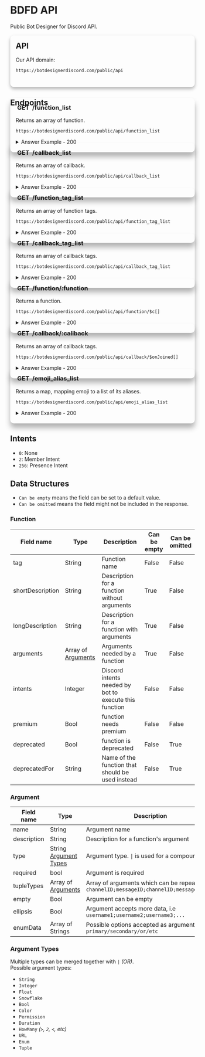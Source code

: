 # BDFD API
Public Bot Designer for Discord API.

<style>
summary {
    background: hsl(0deg 0% 100% / 5%) !important;
}
    
.mainAPI {
    position: relative;
    background-color: var(--color3);
    border-radius: 10px;
    padding-bottom: 1.5rem;
    padding-left: 15px;
    padding-right: 15px;
    box-shadow: 0 5px 10px rgba(0, 0, 0, 0.3);
    transition: .3s;
}

.mainAPI h2 {
    padding-top: 1rem;
    margin-top: 1rem;
}

.mainAPI code {
    color: var(--color1) !important;
}

.wrap-button,
.syntax-button {
    visibility: hidden;
}

.endpoint {
    box-shadow: 0 12px 15px rgba(0, 0, 0, 0.3);
    position: relative;
    background: var(--color3);
    border-radius: 10px;
    padding-left: 15px;
    padding-right: 15px;
    padding-bottom: 1.25rem;
    margin-top: -3rem;
    transition: .3s;
}

.endpoint h3 {
    padding-top: 1rem;
}

.endpoint #GET {
    background: var(--color2);
    padding: .25rem;
    border-radius: 10px;
    transition: .3s;
}

.endpoint:hover {
    transform: scale(1.01);
    transition: .3s;
}

.endpoint:hover #GET {
    border-radius: 7px;
    transition: .3s;
}
</style>

<div class="mainAPI">
  <h2>API</h2>
  <p>Our API domain:</p>
  <pre><code class="hljs">https://botdesignerdiscord.com/public/api</code></pre>
</div>

## Endpoints

<div class="endpoint">
  <h3><span id="GET">GET</span> /function_list</h3>
  <p>Returns an array of function.</p>
  <pre><code class="hljs">https://botdesignerdiscord.com/public/api/function_list</code></pre>
  <details><summary>Answer Example - 200</summary>
  <pre><code class="hljs">[
      ...,
      {
        "tag": "$aiQuota",
        "shortDescription": "Get remaining AI quota for this bot",
        "longDescription": "",
        "arguments": null,
        "intents": 0,
        "premium": true,
        "color": 0
    }, ... 
]</code></pre>
  </details>
</div>

<div class="endpoint">
  <h3><span id="GET">GET</span> /callback_list</h3>
  <p>Returns an array of callback.</p>
  <pre><code class="hljs">https://botdesignerdiscord.com/public/api/callback_list</code></pre>
  <details><summary>Answer Example - 200</summary>
  <pre><code class="hljs">[
      ...,
      {
        "name": "$onMessageDelete[channel ID]",
        "description": "Triggers command when user deletes message",
        "arguments": [
            {
                "name": "Channel ID",
                "description": "Channel ID of the log channel",
                "type": "Snowflake",
                "required": true
            }
        ],
        "intents": 0,
        "is_premium": false
    }, ... 
]</code></pre>
  </details>
</div>

<div class="endpoint">
  <h3><span id="GET">GET</span> /function_tag_list</h3>
  <p>Returns an array of function tags.</p>
  <pre><code class="hljs">https://botdesignerdiscord.com/public/api/function_tag_list</code></pre>
  <details><summary>Answer Example - 200</summary>
  <pre><code class="hljs">[
    "$addButton[]",
    "$addCmdReactions[]",
    "$addEmoji[]",
    "$addField[]",
    "$addMessageReactions[]",
    "$addReactions[]",
    "$addSelectMenuOption[]",
    "$addTextInput[]",
    "$addTimestamp",
    "$addTimestamp[]",
    "$aiQuota", 
    ... 
]</code></pre>
  </details>
</div>

<div class="endpoint">
  <h3><span id="GET">GET</span> /callback_tag_list</h3>
  <p>Returns an array of callback tags.</p>
  <pre><code class="hljs">https://botdesignerdiscord.com/public/api/callback_tag_list</code></pre>
  <details><summary>Answer Example - 200</summary>
  <pre><code class="hljs">[
    "$onJoined[]",
    "$onLeave[]",
    "$onMessageDelete[]",
    "$onBanAdd[]",
    "$onBanRemove[]",
    "$alwaysReply",
    "$messageContains[]",
    "$awaitedCommand[]",
    "$reaction[]",
    "$onInteraction[]",
    "$onInteraction"
]</code></pre>
  </details>
</div>

<div class="endpoint">
  <h3><span id="GET">GET</span> /function/:function</h3>
  <p>Returns a function.</p>
  <pre><code class="hljs">https://botdesignerdiscord.com/public/api/function/$c[]</code></pre>
  <details><summary>Answer Example - 200</summary>
  <pre><code class="hljs">{
    "tag": "$c[Comment]",
    "shortDescription": "Can be used to comment your code.",
    "longDescription": "",
    "arguments": [
        {
            "name": "Comment",
            "type": "String",
            "required": true,
            "empty": true
        }
    ],
    "intents": 0,
    "premium": false,
    "color": 0
}</code></pre>
  </details>
</div>

<div class="endpoint">
  <h3><span id="GET">GET</span> /callback/:callback</h3>
  <p>Returns an array of callback tags.</p>
  <pre><code class="hljs">https://botdesignerdiscord.com/public/api/callback/$onJoined[]</code></pre>
  <details><summary>Answer Example - 200</summary>
  <pre><code class="hljs">{
    "name": "$onJoined[channel ID]",
    "description": "Triggers command when user joins server",
    "arguments": [
        {
            "name": "Channel ID",
            "description": "Channel ID of the welcome channel",
            "type": "Snowflake",
            "required": true
        }
    ],
    "intents": 2,
    "is_premium": false
}</code></pre>
  </details>
</div>

<div class="endpoint">
  <h3><span id="GET">GET</span> /emoji_alias_list</h3>
  <p>Returns a map, mapping emoji to a list of its aliases.</p>
  <pre><code class="hljs">https://botdesignerdiscord.com/public/api/emoji_alias_list</code></pre>
  <details><summary>Answer Example - 200</summary>
  <pre><code class="hljs">{
    "#️⃣": [
        ":hash:",
        ":keycap_hash:"
    ],
    "*️⃣": [
        ":keycap_asterisk:",
        ":asterisk:"
    ],
    "0️⃣": [
        ":keycap_0:",
        ":zero:"
    ],
    "1️⃣": [
        ":keycap_1:",
        ":one:"
    ], 
    ... 
}</code></pre>
  </details>
</div>


## Intents
- `0`: None
- `2`: Member Intent
- `256`: Presence Intent

## Data Structures
- `Can be empty` means the field can be set to a default value.
- `Can be omitted` means the field might not be included in the response.

### Function
| Field name       | Type                            | Description                                            | Can be empty | Can be omitted |
|------------------|---------------------------------|--------------------------------------------------------|--------------|----------------|
| tag              | String                          | Function name                                          | False        | False          |
| shortDescription | String                          | Description for a function without arguments           | True         | False          |
| longDescription  | String                          | Description for a function with arguments              | True         | False          |
| arguments        | Array of [Arguments](#Argument) | Arguments needed by a function                         | True         | False          |
| intents          | Integer                         | Discord intents needed by bot to execute this function | False        | False          |
| premium          | Bool                            | function needs premium                                 | False        | False          |
| deprecated       | Bool                            | function is deprecated                                 | False        | True           |
| deprecatedFor    | String                          | Name of the function that should be used instead       | False        | True           |

### Argument
| Field name  | Type                                     | Description                                                                                 | Can be omitted |
|-------------|------------------------------------------|---------------------------------------------------------------------------------------------|----------------|
| name        | String                                   | Argument name                                                                               | False          |
| description | String                                   | Description for a function's argument                                                       | True           |
| type        | String [Argument Types](#Argument-Types) | Argument type. `\|` is used for a compound type                                             | False          |
| required    | bool                                     | Argument is required                                                                        | False          |
| tupleTypes  | Array of [Arguments](#Argument)          | Array of arguments which can be repeated, i.e `channelID;messageID;channelID;messageID;...` | True           |
| empty       | Bool                                     | Argument can be empty                                                                       | True           |
| ellipsis    | Bool                                     | Argument accepts more data, i.e `username1;username2;username3;...`                         | True           |
| enumData    | Array of Strings                         | Possible options accepted as argument, i.e `primary/secondary/or/etc`                       | True           |

### Argument Types
Multiple types can be merged together with `|` *(OR)*. \
Possible argument types:
- `String`
- `Integer`
- `Float`
- `Snowflake`
- `Bool`
- `Color`
- `Permission`
- `Duration`
- `HowMany` *(`>`, `2`, `<`, etc)*
- `URL`
- `Enum`
- `Tuple`
